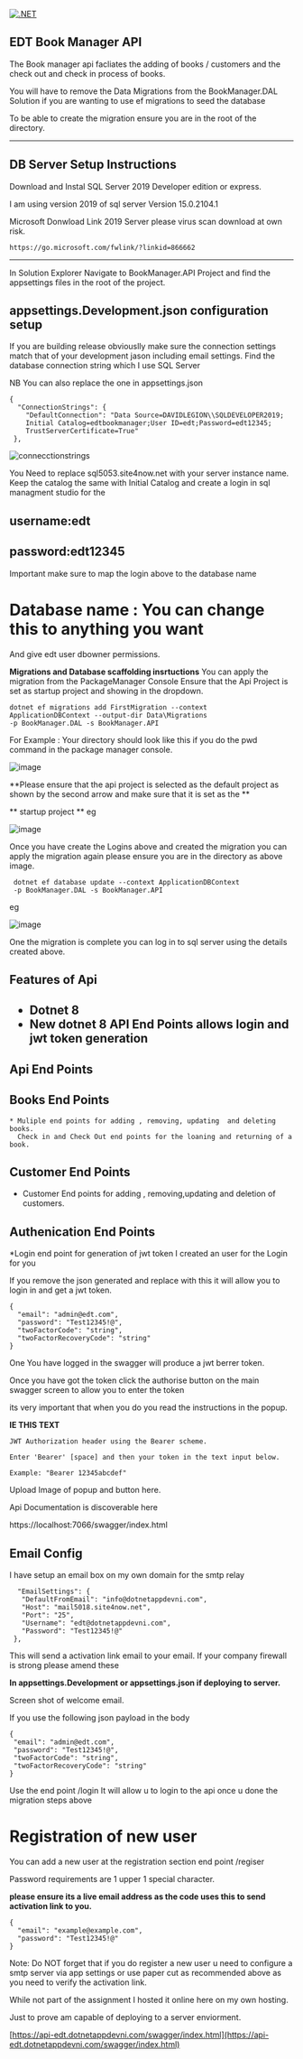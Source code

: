 

[![.NET](https://github.com/dotnetappdevni/BookManager/actions/workflows/dotnet.yml/badge.svg)](https://github.com/dotnetappdevni/BookManager/actions/workflows/dotnet.yml)

<h2>EDT Book Manager API</h2>

The Book manager api facliates the adding of books / customers and the 
check out and check in process of books.

You will have to remove the Data Migrations from the 
BookManager.DAL Solution if you are wanting to use ef migrations 
to seed the database

To be able to create the migration ensure you are in the 
root of the directory.

************************************************************************
<h2> DB Server Setup Instructions</h2>

Download and Instal SQL Server 2019 Developer edition or express.

 I am using version 2019 of sql server Version 15.0.2104.1

 Microsoft Donwload Link 2019 Server please virus scan download at own risk.

    https://go.microsoft.com/fwlink/?linkid=866662
***********************************************************************
In Solution Explorer Navigate to BookManager.API Project and find the 
appsettings files in the root of the project.

<h2>appsettings.Development.json configuration setup</h2>
If you are building release obviouslly make sure the connection settings match that of your development jason 
including email settings.
 Find the database connection string which I use SQL Server

 NB You can also replace the one in appsettings.json 

```
{
  "ConnectionStrings": {
    "DefaultConnection": "Data Source=DAVIDLEGION\\SQLDEVELOPER2019;
    Initial Catalog=edtbookmanager;User ID=edt;Password=edt12345;
    TrustServerCertificate=True"
 },

```

![connecctionstrings](https://github.com/dotnetappdevni/BookManager/assets/5619229/f06a54cd-6f9b-44aa-9fbb-991148b32f53)


You Need to replace sql5053.site4now.net with your server instance name.
Keep the catalog the same with Initial Catalog and create a login in sql managment studio
for the 

<h2>username:edt</h2>
<h2>password:edt12345</h2>

Important make sure to map the login above to the database name 

<h1>Database name : You can change this to anything you want</h1>

And give edt user dbowner permissions.

**Migrations and Database scaffolding insrtuctions**
You can apply the migration from the PackageManager Console
Ensure that the Api Project is set as startup project and 
showing in the dropdown.

```
dotnet ef migrations add FirstMigration --context
ApplicationDBContext --output-dir Data\Migrations 
-p BookManager.DAL -s BookManager.API 
```

For Example :
 Your directory should look like this if you do the pwd command 
 in the package manager console.

![image](https://github.com/dotnetappdevni/BookManager/assets/5619229/62beead7-d57c-427b-9d37-e58811073fad)

**Please ensure that the api project is selected as the default project as shown by the second arrow and make sure that it is set as the **

** startup project **
eg

![image](https://github.com/dotnetappdevni/BookManager/assets/5619229/c46ad2f3-d73b-4a2d-85f9-5b985572b655)


 Once you have create the Logins above and created the migration
 you can apply the migration again please ensure you are in the directory
 as above image.
 
 ```
  dotnet ef database update --context ApplicationDBContext
  -p BookManager.DAL -s BookManager.API
 ```
eg

![image](https://github.com/dotnetappdevni/BookManager/assets/5619229/5696705a-7482-49e9-92c9-fe95bc2c3eaf)

 One the migration is complete you can log in to sql server using the details 
 created above.

 <h2>Features of Api<h2>

 * Dotnet 8 
 * New dotnet 8 API End Points allows login and jwt token generation

 <h2>Api End Points</h2>

 <h2> Books End Points</h2>
 
    * Muliple end points for adding , removing, updating  and deleting books.
      Check in and Check Out end points for the loaning and returning of a book.
   
   <h2> Customer End Points</h2>
   
   * Customer End points for adding , removing,updating and deletion of customers.
   
   <h2>Authenication End Points</h2>
   *Login end point for generation of jwt token I created an user for the 
   Login for you

   If you remove the json generated and replace with this it will allow you to 
   login in and get a jwt token.
```
{
  "email": "admin@edt.com",
  "password": "Test12345!@",
  "twoFactorCode": "string",
  "twoFactorRecoveryCode": "string"
}
```
   One You have logged in the swagger will produce a jwt berrer token.

   Once you have got the token click the authorise  button on the main swagger screen
   to allow you to enter the token

   its very important that when you do you read the instructions in the popup.

   **IE THIS TEXT**

    JWT Authorization header using the Bearer scheme.

    Enter 'Bearer' [space] and then your token in the text input below.

    Example: "Bearer 12345abcdef"

 Upload Image of popup and button here.
   
 Api Documentation is discoverable here

  https://localhost:7066/swagger/index.html

 <h2>Email Config</h2>

 I have setup an email box on my own domain for the smtp relay 

 ```
   "EmailSettings": {
    "DefaultFromEmail": "info@dotnetappdevni.com",
    "Host": "mail5018.site4now.net",
    "Port": "25",
    "Username": "edt@dotnetappdevni.com",
    "Password": "Test12345!@"
  },
  ```
  This will send a activation link email to your email.
  If your company firewall is strong please amend these

  **In appsettings.Development or appsettings.json if deploying
  to server.**

  Screen shot of welcome email.

 If you use the following json payload in the body
 ```
 {
  "email": "admin@edt.com",
  "password": "Test12345!@",
  "twoFactorCode": "string",
  "twoFactorRecoveryCode": "string"
 }
```

Use the end point /login
It will allow u to login to the api once u done the migration
steps above


<h1>Registration of new user</h1>
You can add a new user at the registration section
end point /regiser

Password requirements are 1 upper
1 special character.

**please ensure its a live email address as the code 
uses this to send activation link to you.**

```
{
  "email": "example@example.com",
  "password": "Test12345!@"
}
```

Note: Do NOT forget that if you do register a new user u need to 
configure a smtp server via app settings or use 
paper cut as recommended above as you need to verify the 
activation link.

While not part of the assignment I hosted it online here on 
my own hosting.

Just to prove am capable of deploying to a server enviorment.

[https://api-edt.dotnetappdevni.com/swagger/index.html](https://api-edt.dotnetappdevni.com/swagger/index.html)
